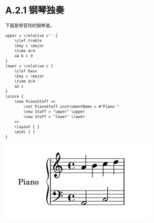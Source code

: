 # A.2.1 钢琴独奏

下面是带音符的钢琴谱。

```text
upper = \relative c'' {
    \clef treble
    \key c \major
    \time 4/4
    a4 b c d
}
lower = \relative c {
    \clef bass
    \key c \major
    \time 4/4
    a2 c
}
\score {
    \new PianoStaff <<
        \set PianoStaff.instrumentName = #"Piano "
        \new Staff = "upper" \upper
        \new Staff = "lower" \lower
    >>
    \layout { }
    \midi { }
}
```

![](../../.gitbook/assets/appendix-a-2.1.png)

